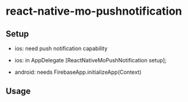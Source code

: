 # react-native-mo-pushnotification

## Setup
- ios: need push notification capability
- ios: in AppDelegate [ReactNativeMoPushNotification setup];

- android: needs FirebaseApp.initializeApp(Context)

## Usage

```ts
```
